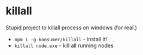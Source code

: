 # killall

Stupid project to killall process on windows (for real.)

* `npm i -g konsumer/killall` - install it!
* `killall node.exe` - kill all running nodes
